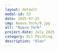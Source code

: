 ```yaml
---
layout: default
modal-id: 53
date: 2025-07-25
img: Nueva York/9.jpg
alt: "Nueva York"
project-date: July 2025
category: Oil Painting
description: "Oleo"
---
```

